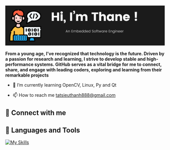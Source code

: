 ![Banner](/Mybanner.png)


**From a young age, I’ve recognized that technology is the future. Driven by a passion for research and learning, I strive to develop stable and high-performance systems. GitHub serves as a vital bridge for me to connect, share, and engage with leading coders, exploring and learning from their remarkable projects**

+ 🌱 I’m currently learning OpenCV, Linux, Py and Qt 

+ 📫 How to reach me tatsieuthanh888@gmail.com
## 📱  Connect with me

## 🧰  Languages and Tools 
[![My Skills](https://skillicons.dev/icons?i=arduino,c,cpp,linux,py,qt,raspberrypi,opencv)](https://skillicons.dev)



